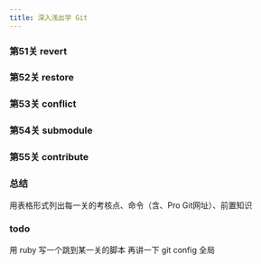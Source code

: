 ```yaml
---
title: 深入浅出学 Git
---
```


### 第51关 revert

### 第52关 restore

### 第53关 conflict

### 第54关 submodule

### 第55关 contribute

### 总结
用表格形式列出每一关的考核点、命令（含、Pro Git网址）、前置知识

### todo
用 ruby 写一个跳到某一关的脚本
再讲一下 git config 全局